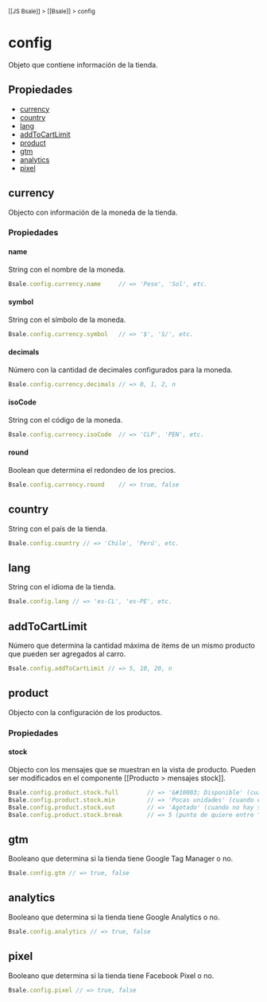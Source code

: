 <sup>[[JS Bsale]] > [[Bsale]] > config</sup>

# config
Objeto que contiene información de la tienda.

## Propiedades
* [currency](#currency)
* [country](#country)
* [lang](#lang)
* [addToCartLimit](#addToCartLimit)
* [product](#product)
* [gtm](#gtm)
* [analytics](#analytics)
* [pixel](#pixel)

## currency
Objecto con información de la moneda de la tienda.
### Propiedades
#### name
String con el nombre de la moneda.
```js
Bsale.config.currency.name     // => 'Peso', 'Sol', etc.
```
#### symbol
String con el símbolo de la moneda.
```js
Bsale.config.currency.symbol   // => '$', 'S/', etc.
```
#### decimals
Número con la cantidad de decimales configurados para la moneda.
```js
Bsale.config.currency.decimals // => 0, 1, 2, n
```
#### isoCode
String con el código de la moneda.
```js
Bsale.config.currency.isoCode  // => 'CLP', 'PEN', etc.
```
#### round
Boolean que determina el redondeo de los precios.
```js
Bsale.config.currency.round    // => true, false
```

## country
String con el país de la tienda.
```js
Bsale.config.country // => 'Chile', 'Perú', etc.
```

## lang
String con el idioma de la tienda.
```js
Bsale.config.lang // => 'es-CL', 'es-PE', etc.
```

## addToCartLimit
Número que determina la cantidad máxima de items de un mismo producto que pueden ser agregados al carro.
```js
Bsale.config.addToCartLimit // => 5, 10, 20, n
```

## product
Objecto con la configuración de los productos.
### Propiedades
#### stock
Objecto con los mensajes que se muestran en la vista de producto. Pueden ser modificados en el componente [[Producto > mensajes stock]].
```js
Bsale.config.product.stock.full        // => '&#10003; Disponible' (cuando el stock es mayor a "break")
Bsale.config.product.stock.min         // => 'Pocas unidades' (cuando el stock es menor a "break")
Bsale.config.product.stock.out         // => 'Agotado' (cuando no hay stock)
Bsale.config.product.stock.break       // => 5 (punto de quiere entre "full" y "min")
```

## gtm
Booleano que determina si la tienda tiene Google Tag Manager o no.
```js
Bsale.config.gtm // => true, false
```

## analytics
Booleano que determina si la tienda tiene Google Analytics o no.
```js
Bsale.config.analytics // => true, false
```

## pixel
Booleano que determina si la tienda tiene Facebook Pixel o no.
```js
Bsale.config.pixel // => true, false
```
